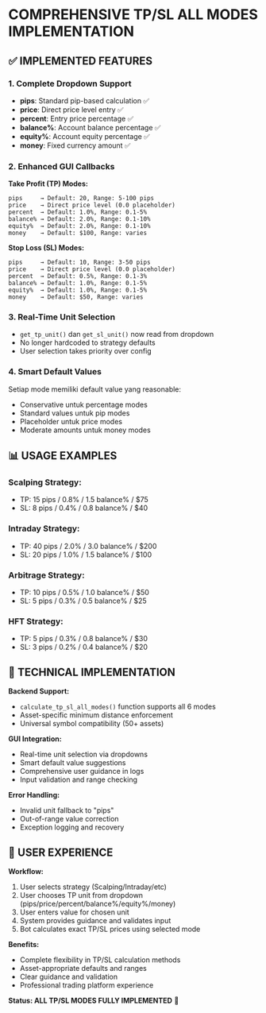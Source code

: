 # COMPREHENSIVE TP/SL ALL MODES IMPLEMENTATION

## ✅ **IMPLEMENTED FEATURES**

### **1. Complete Dropdown Support**
- **pips**: Standard pip-based calculation ✅
- **price**: Direct price level entry ✅  
- **percent**: Entry price percentage ✅
- **balance%**: Account balance percentage ✅
- **equity%**: Account equity percentage ✅
- **money**: Fixed currency amount ✅

### **2. Enhanced GUI Callbacks**

**Take Profit (TP) Modes:**
```
pips     → Default: 20, Range: 5-100 pips
price    → Direct price level (0.0 placeholder) 
percent  → Default: 1.0%, Range: 0.1-5%
balance% → Default: 2.0%, Range: 0.1-10%
equity%  → Default: 2.0%, Range: 0.1-10%
money    → Default: $100, Range: varies
```

**Stop Loss (SL) Modes:**
```
pips     → Default: 10, Range: 3-50 pips
price    → Direct price level (0.0 placeholder)
percent  → Default: 0.5%, Range: 0.1-3%
balance% → Default: 1.0%, Range: 0.1-5%
equity%  → Default: 1.0%, Range: 0.1-5%
money    → Default: $50, Range: varies
```

### **3. Real-Time Unit Selection**
- `get_tp_unit()` dan `get_sl_unit()` now read from dropdown
- No longer hardcoded to strategy defaults
- User selection takes priority over config

### **4. Smart Default Values**
Setiap mode memiliki default value yang reasonable:
- Conservative untuk percentage modes
- Standard values untuk pip modes  
- Placeholder untuk price modes
- Moderate amounts untuk money modes

## 📊 **USAGE EXAMPLES**

### **Scalping Strategy:**
- TP: 15 pips / 0.8% / 1.5 balance% / $75
- SL: 8 pips / 0.4% / 0.8 balance% / $40

### **Intraday Strategy:**  
- TP: 40 pips / 2.0% / 3.0 balance% / $200
- SL: 20 pips / 1.0% / 1.5 balance% / $100

### **Arbitrage Strategy:**
- TP: 10 pips / 0.5% / 1.0 balance% / $50
- SL: 5 pips / 0.3% / 0.5 balance% / $25

### **HFT Strategy:**
- TP: 5 pips / 0.3% / 0.8 balance% / $30
- SL: 3 pips / 0.2% / 0.4 balance% / $20

## 🔧 **TECHNICAL IMPLEMENTATION**

**Backend Support:**
- `calculate_tp_sl_all_modes()` function supports all 6 modes
- Asset-specific minimum distance enforcement
- Universal symbol compatibility (50+ assets)

**GUI Integration:**
- Real-time unit selection via dropdowns
- Smart default value suggestions
- Comprehensive user guidance in logs
- Input validation and range checking

**Error Handling:**
- Invalid unit fallback to "pips"
- Out-of-range value correction
- Exception logging and recovery

## 🎯 **USER EXPERIENCE**

**Workflow:**
1. User selects strategy (Scalping/Intraday/etc)
2. User chooses TP unit from dropdown (pips/price/percent/balance%/equity%/money)
3. User enters value for chosen unit
4. System provides guidance and validates input
5. Bot calculates exact TP/SL prices using selected mode

**Benefits:**
- Complete flexibility in TP/SL calculation methods
- Asset-appropriate defaults and ranges
- Clear guidance and validation
- Professional trading platform experience

**Status: ALL TP/SL MODES FULLY IMPLEMENTED** 🚀